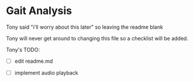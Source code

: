 # Gait Analysis

Tony said "i'll worry about this later" so leaving the readme blank

Tony will never get around to changing this file so a checklist will be added.

Tony's TODO:

- [ ] edit readme.md
- [ ] implement audio playback

